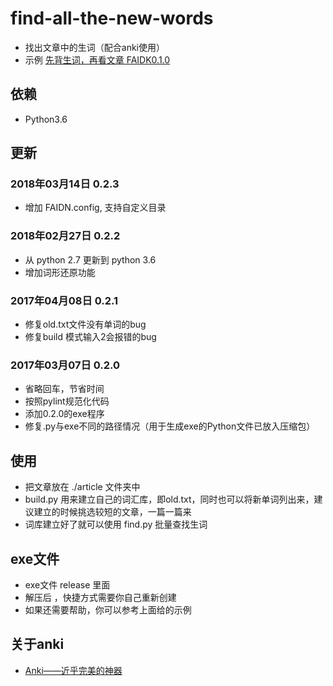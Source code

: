 # find-all-the-new-words

- 找出文章中的生词（配合anki使用）
- 示例 [先背生词，再看文章 FAIDK0.1.0](https://zhuanlan.zhihu.com/p/25003457)

## 依赖

- Python3.6

## 更新

### 2018年03月14日 0.2.3

- 增加 FAIDN.config, 支持自定义目录

### 2018年02月27日 0.2.2

- 从 python 2.7 更新到 python 3.6
- 增加词形还原功能

### 2017年04月08日 0.2.1

- 修复old.txt文件没有单词的bug
- 修复build 模式输入2会报错的bug

### 2017年03月07日 0.2.0

- 省略回车，节省时间
- 按照pylint规范化代码
- 添加0.2.0的exe程序
- 修复.py与exe不同的路径情况（用于生成exe的Python文件已放入压缩包）

## 使用

- 把文章放在 ./article 文件夹中
- build.py 用来建立自己的词汇库，即old.txt，同时也可以将新单词列出来，建议建立的时候挑选较短的文章，一篇一篇来
- 词库建立好了就可以使用 find.py 批量查找生词

## exe文件

- exe文件 release 里面
- 解压后 ，快捷方式需要你自己重新创建
- 如果还需要帮助，你可以参考上面给的示例

## 关于anki

- [Anki——近乎完美的神器](https://zhuanlan.zhihu.com/-anki)
